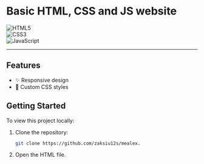 # Basic HTML, CSS and JS website

![HTML5](https://img.shields.io/badge/HTML5-E34F26?style=for-the-badge&logo=html5&logoColor=white)  
![CSS3](https://img.shields.io/badge/CSS3-1572B6?style=for-the-badge&logo=css3&logoColor=white)  
![JavaScript](https://img.shields.io/badge/JavaScript-F7DF1E?style=for-the-badge&logo=javascript&logoColor=black)  

---

## Features

- ✨ Responsive design  
- 🎨 Custom CSS styles  

## Getting Started

To view this project locally:

1. Clone the repository:  
   ```bash
   git clone https://github.com/zaksiu12s/mealex.
2. Open the HTML file.
